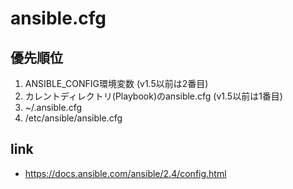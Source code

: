 # ansible.cfg

## 優先順位
1. ANSIBLE_CONFIG環境変数 (v1.5以前は2番目)
1. カレントディレクトリ(Playbook)のansible.cfg (v1.5以前は1番目)
1. ~/.ansible.cfg
1. /etc/ansible/ansible.cfg

## link
- https://docs.ansible.com/ansible/2.4/config.html

